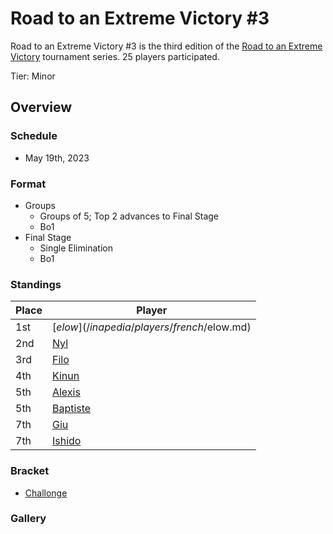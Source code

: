 # Road to an Extreme Victory #3

Road to an Extreme Victory #3 is the third edition of the [Road to an Extreme Victory](rtaxvmain.md) tournament series.
25 players participated.

Tier: Minor

## Overview

### Schedule
- May 19th, 2023

### Format
- Groups
  - Groups of 5; Top 2 advances to Final Stage
  - Bo1
- Final Stage
  - Single Elimination
  - Bo1

### Standings

|Place|Player|
|-|-|
|1st|[$elow](/inapedia/players/french/$elow.md)|
|2nd|[Nyl](/inapedia/players/uk/nyl.md)|
|3rd|[Filo](/inapedia/players/italian/filo.md)|
|4th|[Kinun](/inapedia/players/belgian/kinun.md)|
|5th|[Alexis](/inapedia/players/french/alexis.md)|
|5th|[Baptiste](/inapedia/players/french/baptiste.md)|
|7th|[Giu](/inapedia/players/italian/giu.md)|
|7th|[Ishido](/inapedia/players/french/ishido.md)|

### Bracket
- [Challonge](https://challonge.com/rtaxv3)

### Gallery
